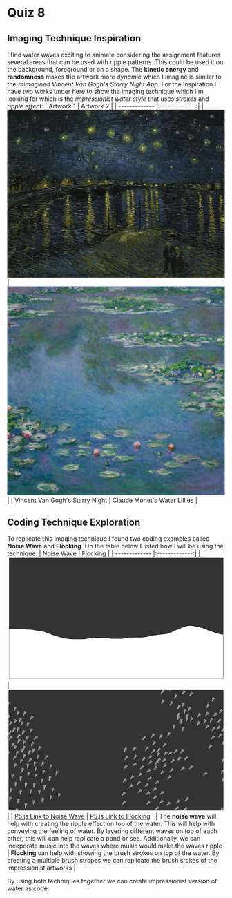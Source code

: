 # Quiz 8

## Imaging Technique Inspiration

I find water waves exciting to animate considering the assignment features several areas that can be used with ripple patterns. This could be used it on the background, foreground or on a shape. The **kinetic energy** and **randomness** makes the artwork more *dynamic* which I imagine is similar to the *reimagined Vincent Van Gogh's Starry Night App*. For the inspiration I have two works under here to show the imaging technique which I'm looking for which is the *impressionist water style* that uses *strokes* and *ripple effect*:
| Artwork 1  | Artwork 2 |
| ------------- |:-------------:|
| ![An image of a water wave](p5_project/assets/1280px-Vincent_van_Gogh_-_Starry_Night_-_Google_Art_Project.jpeg)     | ![An image of a water lillies](p5_project/assets/WaterLilliesClaudeMonet.jpg)    |
| Vincent Van Gogh's Starry Night      | Claude Monet's Water Lillies    |

## Coding Technique Exploration
To replicate this imaging technique I found two coding examples called **Noise Wave** and **Flocking**. On the table below I listed how I will be using the technique:
| Noise Wave    | Flocking     |
| ------------- |:-------------:|
| ![An image of perlin noise water wave](p5_project/assets/p5NoiseWave.png)    | ![An image of flocking in p5](p5_project/assets/p5Flocking.png)|
| [P5.js Link to Noise Wave](https://p5js.org/examples/math-noise-wave.html)    | [P5.js Link to Flocking](https://p5js.org/examples/simulate-flocking.html)    |
| The **noise wave** will help with creating the ripple effect on top of the water. This will help with conveying the feeling of water. By layering different waves on top of each other, this will can help replicate a pond or sea. Additionally, we can incoporate music into the waves where music would make the waves ripple   | **Flocking** can help with showing the brush strokes on top of the water. By creating a multiple brush stropes we can replicate the brush srokes of the impressionist artworks  |

By using both techniques together we can create impressionist version of water as code.